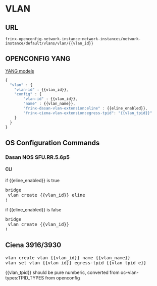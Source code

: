 # VLAN

## URL
```
frinx-openconfig-network-instance:network-instances/network-instance/default/vlans/vlan/{{vlan_id}}
```

## OPENCONFIG YANG
[YANG models](https://github.com/FRINXio/openconfig/tree/master/network-instance/src/main/yang)

```javascript
{
  "vlan" : {
    "vlan-id" : {{vlan_id}},
    "config" : {
        "vlan-id" : {{vlan_id}},
        "name" : {{vlan_name}},
        "frinx-dasan-vlan-extension:eline" : {{eline_enabled}},
        "frinx-ciena-vlan-extension:egress-tpid": "{{vlan_tpid}}"
    }
  }
}
```

## OS Configuration Commands
### Dasan NOS SFU.RR.5.6p5
#### CLI
if {{eline_enabled}} is true
<pre>
bridge
 vlan create {{vlan_id}} eline
!
</pre>

if {{eline_enabled}} is false
<pre>
bridge
 vlan create {{vlan_id}}
!
</pre>

## Ciena 3916/3930
####
<pre>vlan create vlan {{vlan_id}} name {{vlan_name}}
vlan set vlan {{vlan_id}} egress-tpid {{vlan_tpid_e}}</pre>

{{vlan_tpid}} should be pure numberic, converted from oc-vlan-types:TPID_TYPES from openconfig

